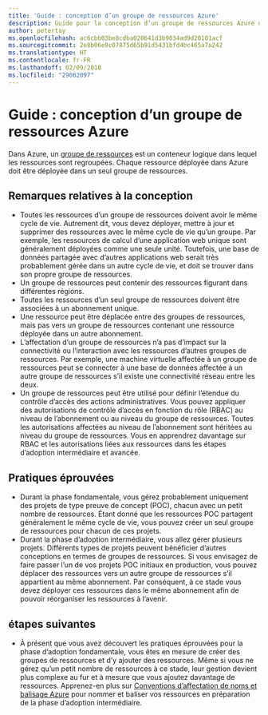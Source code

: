 ```yaml
---
title: 'Guide : conception d’un groupe de ressources Azure'
description: Guide pour la conception d’un groupe de ressources Azure dans le cadre d’une stratégie d’adoption cloud fondamentale
author: petertay
ms.openlocfilehash: ac6cbb03be8cdba020641d3b9034ad9d20101acf
ms.sourcegitcommit: 2e8b06e9c07875d65b91d5431bfd4bc465a7a242
ms.translationtype: HT
ms.contentlocale: fr-FR
ms.lasthandoff: 02/09/2018
ms.locfileid: "29062097"
---
```

# <a name="guidance-azure-resource-group-design"></a>Guide : conception d’un groupe de ressources Azure

Dans Azure, un [groupe de ressources](https://docs.microsoft.com/azure/azure-resource-manager/resource-group-overview#resource-groups) est un conteneur logique dans lequel les ressources sont regroupées. Chaque ressource déployée dans Azure doit être déployée dans un seul groupe de ressources.

## <a name="design-considerations"></a>Remarques relatives à la conception

- Toutes les ressources d’un groupe de ressources doivent avoir le même cycle de vie. Autrement dit, vous devez déployer, mettre à jour et supprimer des ressources avec le même cycle de vie qu’un groupe. Par exemple, les ressources de calcul d’une application web unique sont généralement déployées comme une seule unité. Toutefois, une base de données partagée avec d’autres applications web serait très probablement gérée dans un autre cycle de vie, et doit se trouver dans son propre groupe de ressources.
- Un groupe de ressources peut contenir des ressources figurant dans différentes régions.
- Toutes les ressources d’un seul groupe de ressources doivent être associées à un abonnement unique. 
- Une ressource peut être déplacée entre des groupes de ressources, mais pas vers un groupe de ressources contenant une ressource déployée dans un autre abonnement.
- L’affectation d’un groupe de ressources n’a pas d’impact sur la connectivité ou l’interaction avec les ressources d’autres groupes de ressources. Par exemple, une machine virtuelle affectée à un groupe de ressources peut se connecter à une base de données affectée à un autre groupe de ressources s’il existe une connectivité réseau entre les deux.
- Un groupe de ressources peut être utilisé pour définir l’étendue du contrôle d’accès des actions administratives. Vous pouvez appliquer des autorisations de contrôle d’accès en fonction du rôle (RBAC) au niveau de l’abonnement ou au niveau du groupe de ressources. Toutes les autorisations affectées au niveau de l’abonnement sont héritées au niveau du groupe de ressources. Vous en apprendrez davantage sur RBAC et les autorisations liées aux ressources dans les étapes d’adoption intermédiaire et avancée.

## <a name="proven-practices"></a>Pratiques éprouvées

- Durant la phase fondamentale, vous gérez probablement uniquement des projets de type preuve de concept (POC), chacun avec un petit nombre de ressources. Étant donné que les ressources POC partagent généralement le même cycle de vie, vous pouvez créer un seul groupe de ressources pour chacun de ces projets.
- Durant la phase d’adoption intermédiaire, vous allez gérer plusieurs projets. Différents types de projets peuvent bénéficier d’autres conceptions en termes de groupes de ressources. Si vous envisagez de faire passer l’un de vos projets POC initiaux en production, vous pouvez déplacer des ressources vers un autre groupe de ressources s’il appartient au même abonnement. Par conséquent, à ce stade vous devez déployer ces ressources dans le même abonnement afin de pouvoir réorganiser les ressources à l’avenir.

## <a name="next-steps"></a>étapes suivantes

* À présent que vous avez découvert les pratiques éprouvées pour la phase d’adoption fondamentale, vous êtes en mesure de créer des groupes de ressources et d’y ajouter des ressources. Même si vous ne gérez qu’un petit nombre de ressources à ce stade, leur gestion devient plus complexe au fur et à mesure que vous ajoutez davantage de ressources. Apprenez-en plus sur [Conventions d’affectation de noms et balisage Azure](/azure/architecture/best-practices/naming-conventions?toc=/azure/architecture/cloud-adoption-guide/toc.json) pour nommer et baliser vos ressources en préparation de la phase d’adoption intermédiaire.
